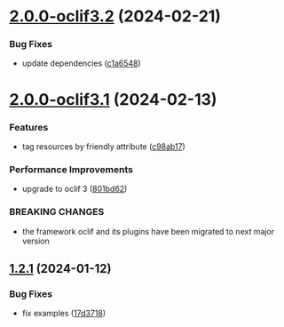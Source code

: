 # [2.0.0-oclif3.2](https://github.com/commercelayer/commercelayer-cli-plugin-tags/compare/v2.0.0-oclif3.1...v2.0.0-oclif3.2) (2024-02-21)


### Bug Fixes

* update dependencies ([c1a6548](https://github.com/commercelayer/commercelayer-cli-plugin-tags/commit/c1a654883551d7a658ffee7d9922df7b769643f4))

# [2.0.0-oclif3.1](https://github.com/commercelayer/commercelayer-cli-plugin-tags/compare/v1.2.1...v2.0.0-oclif3.1) (2024-02-13)


### Features

* tag resources by friendly attribute ([c98ab17](https://github.com/commercelayer/commercelayer-cli-plugin-tags/commit/c98ab17b6219a2e037c2fe369039e49f66db887e))


### Performance Improvements

* upgrade to oclif 3 ([801bd62](https://github.com/commercelayer/commercelayer-cli-plugin-tags/commit/801bd62000b031bc504cc352f9414c88626ced76))


### BREAKING CHANGES

* the framework oclif and its plugins have been migrated to next major version

## [1.2.1](https://github.com/commercelayer/commercelayer-cli-plugin-tags/compare/v1.2.0...v1.2.1) (2024-01-12)


### Bug Fixes

* fix examples ([17d3718](https://github.com/commercelayer/commercelayer-cli-plugin-tags/commit/17d371871af383a4e98cda1d3e6c68b64428eebd))
